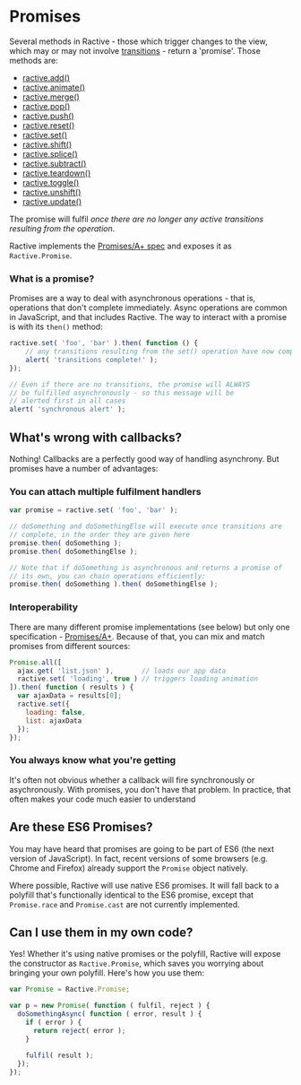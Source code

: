 # Promises


Several methods in Ractive - those which trigger changes to the view, which may or may not involve [transitions](transitions.md) - return a 'promise'. Those methods are:

* [ractive.add()](ractive.add().md)
* [ractive.animate()](ractive.animate().md)
* [ractive.merge()](ractive.merge().md)
* [ractive.pop()](ractive.pop().md)
* [ractive.push()](ractive.push().md)
* [ractive.reset()](ractive.reset().md)
* [ractive.set()](ractive.set().md)
* [ractive.shift()](ractive.shift().md)
* [ractive.splice()](ractive.splice().md)
* [ractive.subtract()](ractive.subtract().md)
* [ractive.teardown()](ractive.teardown().md)
* [ractive.toggle()](ractive.toggle().md)
* [ractive.unshift()](ractive.unshift().md)
* [ractive.update()](ractive.update().md)

The promise will fulfil *once there are no longer any active transitions resulting from the operation*.

Ractive implements the [Promises/A+ spec](http://promises-aplus.github.io/promises-spec/) and exposes it as `Ractive.Promise`.


### What is a promise?

Promises are a way to deal with asynchronous operations - that is, operations that don't complete immediately. Async operations are common in JavaScript, and that includes Ractive. The way to interact with a promise is with its `then()` method:

```js
ractive.set( 'foo', 'bar' ).then( function () {
	// any transitions resulting from the set() operation have now completed
	alert( 'transitions complete!' );
});

// Even if there are no transitions, the promise will ALWAYS
// be fulfilled asynchronously - so this message will be
// alerted first in all cases
alert( 'synchronous alert' );
```


## What's wrong with callbacks?

Nothing! Callbacks are a perfectly good way of handling asynchrony. But promises have a number of advantages:

### You can attach multiple fulfilment handlers

```js
var promise = ractive.set( 'foo', 'bar' );

// doSomething and doSomethingElse will execute once transitions are
// complete, in the order they are given here
promise.then( doSomething );
promise.then( doSomethingElse );

// Note that if doSomething is asynchronous and returns a promise of
// its own, you can chain operations efficiently:
promise.then( doSomething ).then( doSomethingElse );
```

### Interoperability

There are many different promise implementations (see below) but only one specification - [Promises/A+](http://promises-aplus.github.io/promises-spec/). Because of that, you can mix and match promises from different sources:

```js
Promise.all([
  ajax.get( 'list.json' ),       // loads our app data
  ractive.set( 'loading', true ) // triggers loading animation
]).then( function ( results ) {
  var ajaxData = results[0];
  ractive.set({
    loading: false,
    list: ajaxData
  });
});
```

### You always know what you're getting

It's often not obvious whether a callback will fire synchronously or asychronously. With promises, you don't have that problem. In practice, that often makes your code much easier to understand


## Are these ES6 Promises?

You may have heard that promises are going to be part of ES6 (the next version of JavaScript). In fact, recent versions of some browsers (e.g. Chrome and Firefox) already support the `Promise` object natively.

Where possible, Ractive will use native ES6 promises. It will fall back to a polyfill that's functionally identical to the ES6 promise, except that `Promise.race` and `Promise.cast` are not currently implemented.


## Can I use them in my own code?

Yes! Whether it's using native promises or the polyfill, Ractive will expose the constructor as `Ractive.Promise`, which saves you worrying about bringing your own polyfill. Here's how you use them:

```js
var Promise = Ractive.Promise;

var p = new Promise( function ( fulfil, reject ) {
  doSomethingAsync( function ( error, result ) {
    if ( error ) {
      return reject( error );
    }
    
    fulfil( result );
  });
});
```


